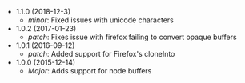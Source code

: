 * 1.1.0 (2018-12-3)
  * _minor_: Fixed issues with unicode characters
* 1.0.2 (2017-01-23)
  * _patch_: Fixes issue with firefox failing to convert opaque buffers
* 1.0.1 (2016-09-12)
  * _patch_: Added support for Firefox's cloneInto
* 1.0.0 (2015-12-14)
  * _Major_: Adds support for node buffers